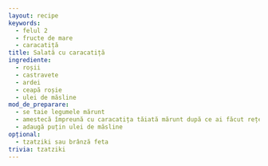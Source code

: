 ```yaml
---
layout: recipe
keywords:
  - felul 2
  - fructe de mare
  - caracatiță
title: Salată cu caracatiță
ingrediente:
  - roșii
  - castravete
  - ardei
  - ceapă roșie
  - ulei de măsline
mod_de_preparare:
  - se taie legumele mărunt
  - amestecă împreună cu caracatița tăiată mărunt după ce ai făcut rețeta 'Pui de caracatiță'
  - adaugă puțin ulei de măsline
opțional:
  - tzatziki sau brânză feta
trivia: tzatziki
---
```

